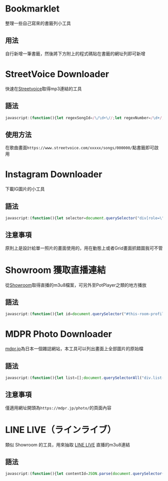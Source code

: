 # Bookmarklet
整理一些自己寫來的書籤列小工具

## 用法
自行新增一筆書籤，然後將下方附上的程式碼貼在書籤的網址列即可新增

# StreetVoice Downloader
快速在[Streetvoice](https://streetvoice.com/)取得mp3連結的工具

## 語法
```javascript
javascript:(function(){let regexSongId=/\/\d+\//;let regexNumber=/\d+/;let songId=regexNumber.exec(regexSongId.exec(window.location)[0]);fetch(`/api/v3/songs/${songId}/file/`,{method:"POST"}).then(resp=>resp.json()).then(data=>{let a=document.createElement("a");a.href=data.file;document.body.appendChild(a);a.click()}).catch(err=>{console.log(err)})})()
```

## 使用方法  
 在歌曲畫面`https://www.streetvoice.com/xxxxx/songs/000000/`點書籤即可啟用

# Instagram Downloader
 下載IG圖片的小工具 

## 語法
```javascript
javascript:(function(){let selector=document.querySelector("div[role=\"dialog\"]")==null?"body main article>div img":"body div[role=\"dialog\"] article>div img";let url=document.querySelector(selector).getAttribute("src");window.open(url)})()
```

## 注意事項
原則上是設計給單一照片的畫面使用的，用在動態上或者Grid畫面抓錯圖我可不管

# Showroom 獲取直播連結
從[Showroom](http://showroom-live.com/)取得直播的m3u8檔案，可另外至PotPlayer之類的地方播放

## 語法
```javascript
javascript:(function(){let id=document.querySelector("#this-room-profile").href.match(/\d+/)[0];fetch(`/api/live/streaming_url?room_id=${id}&ignore_low_stream=1`).then(r=>r.json()).then(j=>{let url=j.streaming_url_list.find(el=>el.type=="hls").url;prompt("m3u8",url)}).catch(e=>{console.log(e)})})()
```

# MDPR Photo Downloader
[mdpr.jp](https://mdpr.jp/)為日本一個雜誌網站，本工具可以列出畫面上全部圖片的原始檔

## 語法
```javascript
javascript:(function(){let list=[];document.querySelectorAll("div.list-photo figure.square img").forEach(x=>{let url=x.src;if(url.indexOf("?")!=-1){url=url.split("?")[0]}list.push(url)});document.body.innerHTML="";list.forEach(x=>{let img=document.createElement("img");img.src=x;img.style.cssText="height:250px";document.body.appendChild(img)})})()
```
## 注意事項
僅適用網址開頭為`https://mdpr.jp/photo/`的頁面內容


# LINE LIVE（ラインライブ）
類似 Showroom 的工具，用來抽取 [LINE LIVE](https://live.line.me/) 直播的m3u8連結

## 語法
```javascript
javascript:(function(){let contentId=JSON.parse(document.querySelector("#data").getAttribute("data-broadcast")).lsaPath;fetch(`https://lssapi.line-apps.com/v1/live/playInfo?contentId=${contentId}`).then(resp=>resp.json()).then(json=>{prompt("m3u8",json.playUrls["720"])}).catch(err=>{console.log(err)})})()
```